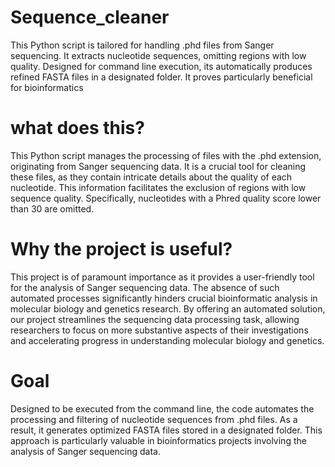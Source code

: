 # Sequence_cleaner
This Python script is tailored for handling .phd files from Sanger sequencing. It extracts nucleotide sequences, omitting regions with low quality. Designed for command line execution, its automatically produces refined FASTA files in a designated folder. It proves particularly beneficial for bioinformatics
# what does this?
This Python script manages the processing of files with the .phd extension, originating from Sanger sequencing data. It is a crucial tool for cleaning these files, as they contain intricate details about the quality of each nucleotide. This information facilitates the exclusion of regions with low sequence quality. Specifically, nucleotides with a Phred quality score lower than 30 are omitted.
# Why the project is useful?
This project is of paramount importance as it provides a user-friendly tool for the analysis of Sanger sequencing data. The absence of such automated processes significantly hinders crucial bioinformatic analysis in molecular biology and genetics research. By offering an automated solution, our project streamlines the sequencing data processing task, allowing researchers to focus on more substantive aspects of their investigations and accelerating progress in understanding molecular biology and genetics.
# Goal
Designed to be executed from the command line, the code automates the processing and filtering of nucleotide sequences from .phd files. As a result, it generates optimized FASTA files stored in a designated folder. This approach is particularly valuable in bioinformatics projects involving the analysis of Sanger sequencing data.
